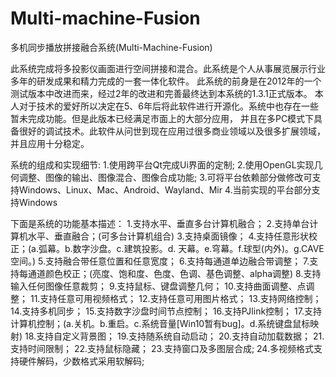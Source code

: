 # Multi-machine-Fusion
多机同步播放拼接融合系统(Multi-Machine-Fusion)

  此系统完成将多投影仪画面进行空间拼接和混合。此系统是个人从事展览展示行业多年的研发成果和精力完成的一套一体化软件。
此系统的前身是在2012年的一个测试版本中改进而来，经过2年的改进和完善最终达到本系统的1.3.1正式版本。
  本人对于技术的爱好所以决定在5、6年后将此软件进行开源化。系统中也存在一些暂未完成功能。但是此版本已经满足市面上的大部分应用，
并且在多PC模式下具备很好的调试技术。此软件从问世到现在应用过很多商业领域以及很多扩展领域，并且应用十分稳定。

系统的组成和实现细节:
   1.使用跨平台Qt完成Ui界面的定制;
   2.使用OpenGL实现几何调整、图像的输出、图像混合、图像合成功能;
   3.可将平台依赖部分做修改可支持Windows、Linux、Mac、Android、Wayland、Mir
   4.当前实现的平台部分支持Windows

下面是系统的功能基本描述：
   1.支持水平、垂直多台计算机融合；
   2.支持单台计算机水平、垂直融合；(可多台计算机组合)
   3.支持桌面镜像；
   4.支持任意形状校正；(a.弧幕。b.数字沙盘。c.建筑投影。d. 天幕。e.穹幕。f.球型(内外)。g.CAVE空间。)
   5.支持融合带任意位置和任意宽度；
   6.支持每通道单边融合带调整；
   7.支持每通道颜色校正；(亮度、饱和度、色度、色调、基色调整、alpha调整)
   8.支持输入任何图像任意裁剪；
   9.支持鼠标、键盘调整几何；
   10.支持曲面调整、点调整；
   11.支持任意可用视频格式；
   12.支持任意可用图片格式；
   13.支持网络控制；
   14.支持多机同步；
   15.支持数字沙盘时间节点控制；
   16.支持PJlink控制；
   17.支持计算机控制；(a.关机。b.重启。c.系统音量[Win10暂有bug]。d.系统键盘鼠标映射)
   18.支持自定义背景图；
   19.支持随系统自动启动；
   20.支持自动加载数据；
   21.支持时间限制；
   22.支持鼠标隐藏；
   23.支持窗口及多图层合成;
   24.多视频格式支持硬件解码，少数格式采用软解码;
   
